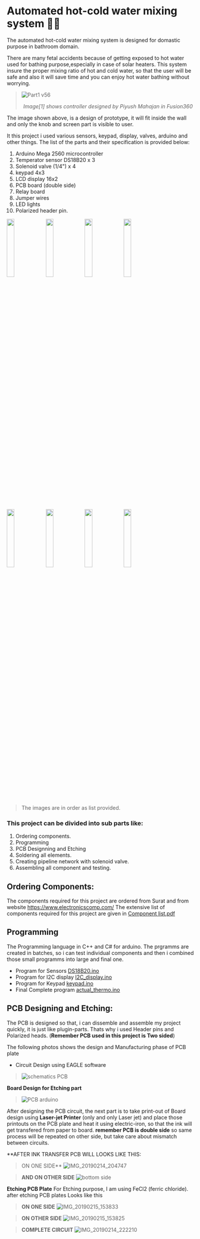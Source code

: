 # Automated hot-cold water mixing system 🚿🛀 


The automated hot-cold water mixing system is designed for domastic purpose in bathroom domain. 

There are many fetal accidents because of getting exposed to hot water used for bathing purpose,especially in case of solar heaters. This system insure the proper mixing ratio of hot and cold water, so that the user will be safe and also it will save time and you can enjoy hot water bathing without worrying.

> ![Part1 v56](https://user-images.githubusercontent.com/71897685/146817378-ad76bb1b-8dac-4e6a-b097-ad9828195dda.jpg)
> <p align = 'center' ><i> Image[1] shows controller designed by Piyush Mahajan in Fusion360 </i></p>

The image shown above, is a design of prototype, it will fit inside the wall and only the knob and screen part is visible to user.

It this project i used various sensors, keypad, display, valves, arduino and other things. The list of the parts and their specification is provided below:
1. Arduino Mega 2560 microcontroller
2. Temperator sensor DS18B20 x 3
3. Solenoid valve (1/4") x 4
4. keypad 4x3
5. LCD display 16x2
6. PCB board (double side)
7. Relay board
8. Jumper wires
9. LED lights
10. Polarized header pin.

<div class = "row" >
  <div class = "column">
    <img width = '20%' src = https://user-images.githubusercontent.com/71897685/150060550-def1eb6b-8ddf-49df-848a-c633910b4d4b.jpg />
    <img width = '20%' src = https://user-images.githubusercontent.com/71897685/150060558-b0050d12-6cf7-49fc-9179-dcebd2293592.jpg />
    <img width = '20%' src = https://user-images.githubusercontent.com/71897685/150060545-810a9deb-b1f7-4454-9226-e63ef6dcc42c.jpeg />
    <img width = '20%' src =https://user-images.githubusercontent.com/71897685/150060552-f7db528e-b274-4d87-ba5f-819542236cbc.png />
  </div>
  <div class = 'column'>
    <img width = '20%' src = https://user-images.githubusercontent.com/71897685/150062816-31675b3a-aff5-475f-9422-11c0912bf194.jpg />
    <img width = '20%' src = https://user-images.githubusercontent.com/71897685/150060542-ea6a34ac-ccbc-41ac-8904-689271a655b7.jpg />
    <img width = '20%' src = https://user-images.githubusercontent.com/71897685/150060534-39bc7213-354f-4d23-a309-adaa182d1dce.jpg />
    <img width = '20%' src = https://user-images.githubusercontent.com/71897685/150060555-9b78771c-b25d-4483-b9d5-3b905c49c910.jpg />
  </div>
 </div>

> The images are in order as list provided.

 
### This project can be divided into sub parts like:
1. Ordering components.
2. Programming
3. PCB Designning and Etching
4. Soldering all elements.
5. Creating pipeline network with solenoid valve.
6. Assembling all component and testing.

## Ordering Components:
The components required for this project are ordered from Surat and from website https://www.electronicscomp.com/
The extensive list of components required for this project are given in [Component list.pdf](https://github.com/piyumaha12/Automated-hot-cold-water-mixing-system/blob/b01df66d3225a2e69d0bdbaa8d460133292a6547/Component%20list.pdf)

## Programming

The Programming language in C++ and C# for arduino. The prgramms are created in batches, so i can test individual components and then i combined those small programms into large and final one. 
- Program for Sensors [DS18B20.ino](https://github.com/piyumaha12/Automated-hot-cold-water-mixing-system/blob/e4a5798c5aa17a2d253fdcf8342bfb3c042deca8/DS18B20.ino)
- Program for I2C display [I2C_display.ino](https://github.com/piyumaha12/Automated-hot-cold-water-mixing-system/blob/e4a5798c5aa17a2d253fdcf8342bfb3c042deca8/I2C_display.ino)
- Program for Keypad [keypad.ino](https://github.com/piyumaha12/Automated-hot-cold-water-mixing-system/blob/e4a5798c5aa17a2d253fdcf8342bfb3c042deca8/keypad.ino)
- Final Complete program [actual_thermo.ino](https://github.com/piyumaha12/Automated-hot-cold-water-mixing-system/blob/e4a5798c5aa17a2d253fdcf8342bfb3c042deca8/actual_thermo.ino)

## PCB Designing and Etching:
The PCB is designed so that, i can dissemble and assemble my project quickly, it is just like plugin-parts. Thats why i used Header pins and Polarized heads. (**Remember PCB used in this project is Two sided**)

The following photos shows the design and Manufacturing phase of PCB plate
- Circuit Design using EAGLE software
> ![schematics PCB](https://user-images.githubusercontent.com/71897685/150065919-75f2de0f-818a-4589-b9f3-0f3659cd4ccf.JPG)

**Board Design for Etching part**

> ![PCB arduino](https://user-images.githubusercontent.com/71897685/150065940-55a07f83-1886-4032-9931-7456b0d3ce27.JPG)

After designing the PCB circuit, the next part is to take print-out of Board design using **Laser-jet Printer** (only and only Laser jet) and place those printouts on the PCB plate and heat it using electric-iron, so that the ink will get transfered from paper to board. **remember PCB is double side** so same process will be repeated on other side, but take care about mismatch between circuits.

**AFTER INK TRANSFER PCB WILL LOOKS LIKE THIS:
> ON ONE SIDE**
> ![IMG_20190214_204747](https://user-images.githubusercontent.com/71897685/150066642-726ea0cc-b40d-4c54-9365-d2f505bf5c92.jpg)

> **AND ON OTHER SIDE**
> ![bottom side](https://user-images.githubusercontent.com/71897685/150066916-58ee8f5a-7777-4cba-8fed-0eae0fe2f9fe.png)

**Etching PCB Plate**
For Etching purpose, I am using FeCl2 (ferric chloride). after etching PCB plates Looks like this

> **ON ONE SIDE**
> ![IMG_20190215_153833](https://user-images.githubusercontent.com/71897685/150067396-b693f710-f80a-4e19-9f7d-4b315e8d557b.jpg)

> **ON OTHER SIDE**
> ![IMG_20190215_153825](https://user-images.githubusercontent.com/71897685/150067435-1ae4cfa7-aaf0-4274-986a-c3cb463c13a4.jpg)

> **COMPLETE CIRCUIT**
> ![IMG_20190214_222210](https://user-images.githubusercontent.com/71897685/150067475-ee9f2a1c-2ff4-4cc1-8ffc-0ac1582ab34e.jpg)





